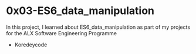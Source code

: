 # 0x03-ES6_data_manipulation
In this project, I learned about ES6_data_manipulation as part of my projects for the ALX Software Engineering Programme
* Koredeycode
